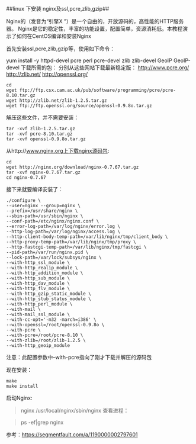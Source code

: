 ##linux 下安装 nginx及ssl,pcre,zlib,gzip##

Nginx的（发音为“引擎X ”）是一个自由的，开放源码的，高性能的HTTP服务器。 Nginx是它的稳定性，丰富的功能设置，配置简单，资源消耗低。本教程演示了如何在CentOS编译和安装Nginx

 

首先安装ssl,pcre,zlib,gzip等，使用如下命令：

yum install -y httpd-devel pcre perl pcre-devel zlib zlib-devel GeoIP GeoIP-devel
下载所需的包：
分别从这些网站下载最新稳定版：
http://www.pcre.org/
http://zlib.net/
http://openssl.org/


	cd 
	wget ftp://ftp.csx.cam.ac.uk/pub/software/programming/pcre/pcre-8.10.tar.gz
	wget http://zlib.net/zlib-1.2.5.tar.gz
	wget ftp://ftp.openssl.org/source/openssl-0.9.8o.tar.gz

解压这些文件，并不需要安装：

	tar -xvf zlib-1.2.5.tar.gz
	tar -xvf pcre-8.10.tar.gz
	tar -xvf openssl-0.9.8o.tar.gz
从http://www.nginx.org上下载nginx源码包:

	cd 
	wget http://nginx.org/download/nginx-0.7.67.tar.gz
	tar -xvf nginx-0.7.67.tar.gz 
	cd nginx-0.7.67
接下来就要编译安装了：

	./configure \
	--user=nginx --group=nginx \
	--prefix=/usr/share/nginx \
	--sbin-path=/usr/sbin/nginx \
	--conf-path=/etc/nginx/nginx.conf \
	--error-log-path=/var/log/nginx/error.log \
	--http-log-path=/var/log/nginx/access.log \
	--http-client-body-temp-path=/var/lib/nginx/tmp/client_body \
	--http-proxy-temp-path=/var/lib/nginx/tmp/proxy \
	--http-fastcgi-temp-path=/var/lib/nginx/tmp/fastcgi \
	--pid-path=/var/run/nginx.pid \
	--lock-path=/var/lock/subsys/nginx \
	--with-http_ssl_module \
	--with-http_realip_module \
	--with-http_addition_module \
	--with-http_sub_module \
	--with-http_dav_module \
	--with-http_flv_module \
	--with-http_gzip_static_module \
	--with-http_stub_status_module \
	--with-http_perl_module \
	--with-mail \
	--with-mail_ssl_module \
	--with-cc-opt='-m32 -march=i386' \
	--with-openssl=/root/openssl-0.9.8o \
	--with-pcre \
	--with-pcre=/root/pcre-8.10 \
	--with-zlib=/root/zlib-1.2.5 \
	--with-http_geoip_module
注意：此配置参数中–with-pcre指向了刚才下载并解压的源码包

现在安装：

	make
	make install
启动Nginx:

>nginx /usr/local/nginx/sbin/nginx
查看进程：

> ps -ef|grep nginx

参考：https://segmentfault.com/a/1190000002797601